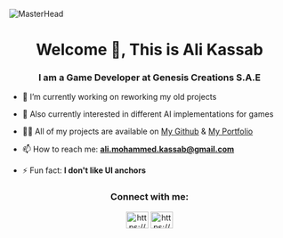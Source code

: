 ![MasterHead](https://user-images.githubusercontent.com/74038190/241765440-80728820-e06b-4f96-9c9e-9df46f0cc0a5.gif)
<h1 align="center">Welcome 👋, This is Ali Kassab</h1>

<h3 align="center">I am a Game Developer at Genesis Creations S.A.E</h3>


- 🔭 I’m currently working on reworking my old projects

- 🌱 Also currently interested in different AI implementations for games

- 👨‍💻 All of my projects are available on [My Github](https://www.github.com/AliKassab) & [My Portfolio](https://alikassab790.wixsite.com/alikassab)

- 📫 How to reach me: **ali.mohammed.kassab@gmail.com**
  
<!-- - 📄 Know about my experiences [ALIKASSABCV.pdf](https://github.com/AliKassab/AliKassab/files/13690283/ALIKASSABCV.pdf) -->

- ⚡ Fun fact: **I don't like UI anchors**

<h3 align="center">Connect with me:</h3>
<p align="center">
<a href="https://www.linkedin.com/in/ali-kassab-/" target="blank"><img align="center" src="https://raw.githubusercontent.com/rahuldkjain/github-profile-readme-generator/master/src/images/icons/Social/linked-in-alt.svg" alt="https://www.linkedin.com/in/ali-kassab-/" height="30" width="40" /></a>
<!--<a href="https://instagram.com/_3likassab" target="blank"><img align="center" src="https://raw.githubusercontent.com/rahuldkjain/github-profile-readme-generator/master/src/images/icons/Social/instagram.svg" alt="_3likassab" height="30" width="40" /></a>-->
<a href="https://www.discordapp.com/users/684534978008318002" target="blank"><img align="center" src="https://raw.githubusercontent.com/rahuldkjain/github-profile-readme-generator/master/src/images/icons/Social/discord.svg" alt="https://www.discordapp.com/users/684534978008318002" height="30" width="40" /></a>
</p>

